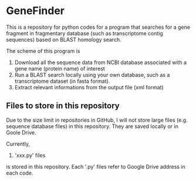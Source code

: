 # GeneFinder

This is a repository for python codes for a program that searches for a gene fragment in fragmentary database (such as transcriptome contig sequences) based on BLAST homology search.

The scheme of this program is

1. Download all the sequence data from NCBI database associated with a gene name (protein name) of interest
2. Run a BLAST search locally using your own database, such as a transcriptome dataset (in fasta format).
3. Extract relevant informations from the output file (xml format)


## Files to store in this repository 

Due to the size limit in repositories in GitHub, I will not store large files (e.g. sequence database files) in this repository. They are saved locally or in Goole Drive.

Currently, 

 1. 'xxx.py' files 
 
is stored in this repository. Each '.py' files refer to Google Drive address in each code.
